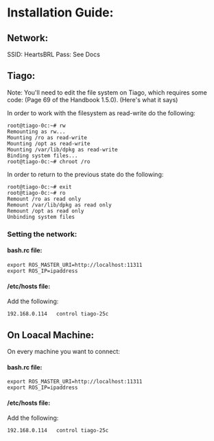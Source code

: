 # Installation Guide:

## Network:

SSID: HeartsBRL
Pass: See Docs

## Tiago:

Note: You'll need to edit the file system on Tiago, which requires some code: (Page 69 of the Handbook 1.5.0).
(Here's what it says)

In order to work with the filesystem as read-write do the following:
```
root@tiago-0c:~# rw
Remounting as rw...
Mounting /ro as read-write
Mounting /opt as read-write
Mounting /var/lib/dpkg as read-write
Binding system files...
root@tiago-0c:~# chroot /ro
```

In order to return to the previous state do the following:
```
root@tiago-0c:~# exit
root@tiago-0c:~# ro
Remount /ro as read only
Remount /var/lib/dpkg as read only
Remount /opt as read only
Unbinding system files
```

### Setting the network:

#### bash.rc file:
```
export ROS_MASTER_URI=http://localhost:11311
export ROS_IP=ipaddress
```

#### /etc/hosts file:
Add the following:

```
192.168.0.114   control tiago-25c
```

## On Loacal Machine:

On every machine you want to connect:

#### bash.rc file:
```
export ROS_MASTER_URI=http://localhost:11311
export ROS_IP=ipaddress
```

#### /etc/hosts file:

Add the following:
```
192.168.0.114   control tiago-25c
```
